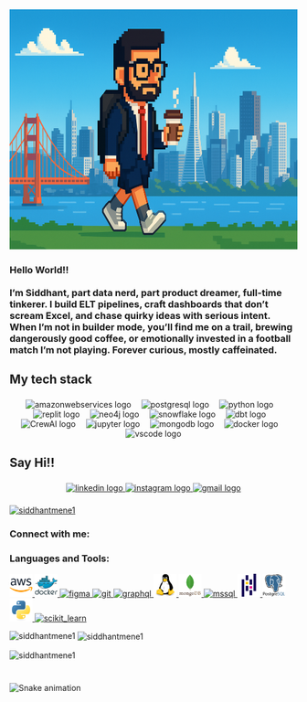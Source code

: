 <div align="center">
  <img height="420" src="https://github.com/siddhantmene1/siddhantmene1/blob/5133b74bba0eee472d8ecbc278dc3d6347525fa1/ChatGPT%20Image%20Jul%209%2C%202025%2C%2002_16_44%20PM.png"  />
</div>

###

<h3 align="left">Hello World!!<br><br>I’m Siddhant, part data nerd, part product dreamer, full-time tinkerer. I build ELT pipelines, craft dashboards that don’t scream Excel, and chase quirky ideas with serious intent. When I’m not in builder mode, you’ll find me on a trail, brewing dangerously good coffee, or emotionally invested in a football match I’m not playing. Forever curious, mostly caffeinated.</h3>

###

<h2 align="left">My tech stack</h2>

###

<div align="center">
  <img src="https://skillicons.dev/icons?i=aws" height="40" alt="amazonwebservices logo"  />
  <img width="10" />
  <img src="https://skillicons.dev/icons?i=postgres" height="40" alt="postgresql logo"  />
  <img width="10" />
  <img src="https://skillicons.dev/icons?i=py" height="40" alt="python logo"  />
  <img width="10" />
  <img src="https://cdn.simpleicons.org/replit/F26207" height="40" alt="replit logo"  />
  <img width="10" />
  <img src="https://cdn.simpleicons.org/neo4j/4581C3" height="40" alt="neo4j logo"  />
  <img width="10" />
  <img src="https://www.pipelinersales.com/wp-content/uploads/2018/10/snowflake.jpg" height="40" alt="snowflake logo"  />
  <img width="10" />
  <img src="https://www.inovex.de/wp-content/uploads/Bildschirm%C2%ADfoto-2023-05-11-um-12.55.59.png" height="40" alt="dbt logo"  />
  <img width="10" />
  <img src="https://futureteknow.com/wp-content/uploads/2025/01/CrewAI-futureTEKnow.jpg" height="40" alt="CrewAI logo"  />
  <img width="10" />
  <img src="https://cdn.jsdelivr.net/gh/devicons/devicon/icons/jupyter/jupyter-original.svg" height="40" alt="jupyter logo"  />
  <img width="10" />
  <img src="https://skillicons.dev/icons?i=mongodb" height="40" alt="mongodb logo"  />
  <img width="10" />
  <img src="https://cdn.simpleicons.org/docker/2496ED" height="40" alt="docker logo"  />
  <img width="10" />
  <img src="https://cdn.jsdelivr.net/gh/devicons/devicon/icons/vscode/vscode-original.svg" height="40" alt="vscode logo"  />
</div>

###

<h2 align="left">Say Hi!!</h2>

###

<div align="center">
  <a href="https://www.linkedin.com/in/siddhantmene/" target="_blank">
    <img src="https://raw.githubusercontent.com/maurodesouza/profile-readme-generator/master/src/assets/icons/social/linkedin/default.svg" width="52" height="40" alt="linkedin logo"  />
  </a>
  <a href="https://www.instagram.com/siddhantmene/" target="_blank">
    <img src="https://raw.githubusercontent.com/maurodesouza/profile-readme-generator/master/src/assets/icons/social/instagram/default.svg" width="52" height="40" alt="instagram logo"  />
  </a>
  <a href="mailto:indsm98@gmail.com" target="_blank">
    <img src="https://raw.githubusercontent.com/maurodesouza/profile-readme-generator/master/src/assets/icons/social/gmail/default.svg" width="52" height="40" alt="gmail logo"  />
  </a>
</div>

###

<p align="left"> <a href="https://github.com/ryo-ma/github-profile-trophy"><img src="https://github-profile-trophy.vercel.app/?username=siddhantmene1" alt="siddhantmene1" /></a> </p>

<h3 align="left">Connect with me:</h3>
<p align="left">
</p>

<h3 align="left">Languages and Tools:</h3>
<p align="left"> <a href="https://aws.amazon.com" target="_blank" rel="noreferrer"> <img src="https://raw.githubusercontent.com/devicons/devicon/master/icons/amazonwebservices/amazonwebservices-original-wordmark.svg" alt="aws" width="40" height="40"/> </a> <a href="https://www.docker.com/" target="_blank" rel="noreferrer"> <img src="https://raw.githubusercontent.com/devicons/devicon/master/icons/docker/docker-original-wordmark.svg" alt="docker" width="40" height="40"/> </a> <a href="https://www.figma.com/" target="_blank" rel="noreferrer"> <img src="https://www.vectorlogo.zone/logos/figma/figma-icon.svg" alt="figma" width="40" height="40"/> </a> <a href="https://git-scm.com/" target="_blank" rel="noreferrer"> <img src="https://www.vectorlogo.zone/logos/git-scm/git-scm-icon.svg" alt="git" width="40" height="40"/> </a> <a href="https://graphql.org" target="_blank" rel="noreferrer"> <img src="https://www.vectorlogo.zone/logos/graphql/graphql-icon.svg" alt="graphql" width="40" height="40"/> </a> <a href="https://www.linux.org/" target="_blank" rel="noreferrer"> <img src="https://raw.githubusercontent.com/devicons/devicon/master/icons/linux/linux-original.svg" alt="linux" width="40" height="40"/> </a> <a href="https://www.mongodb.com/" target="_blank" rel="noreferrer"> <img src="https://raw.githubusercontent.com/devicons/devicon/master/icons/mongodb/mongodb-original-wordmark.svg" alt="mongodb" width="40" height="40"/> </a> <a href="https://www.microsoft.com/en-us/sql-server" target="_blank" rel="noreferrer"> <img src="https://www.svgrepo.com/show/303229/microsoft-sql-server-logo.svg" alt="mssql" width="40" height="40"/> </a> <a href="https://pandas.pydata.org/" target="_blank" rel="noreferrer"> <img src="https://raw.githubusercontent.com/devicons/devicon/2ae2a900d2f041da66e950e4d48052658d850630/icons/pandas/pandas-original.svg" alt="pandas" width="40" height="40"/> </a> <a href="https://www.postgresql.org" target="_blank" rel="noreferrer"> <img src="https://raw.githubusercontent.com/devicons/devicon/master/icons/postgresql/postgresql-original-wordmark.svg" alt="postgresql" width="40" height="40"/> </a> <a href="https://www.python.org" target="_blank" rel="noreferrer"> <img src="https://raw.githubusercontent.com/devicons/devicon/master/icons/python/python-original.svg" alt="python" width="40" height="40"/> </a> <a href="https://scikit-learn.org/" target="_blank" rel="noreferrer"> <img src="https://upload.wikimedia.org/wikipedia/commons/0/05/Scikit_learn_logo_small.svg" alt="scikit_learn" width="40" height="40"/> </a> </p>

<p><img align="left" src="https://github-readme-stats.vercel.app/api/top-langs?username=siddhantmene1&show_icons=true&locale=en&layout=compact" alt="siddhantmene1" /></p>

<p>&nbsp;<img align="center" src="https://github-readme-stats.vercel.app/api?username=siddhantmene1&show_icons=true&locale=en" alt="siddhantmene1" /></p>

<p><img align="center" src="https://github-readme-streak-stats.herokuapp.com/?user=siddhantmene1&" alt="siddhantmene1" /></p>

###
<br clear="both">

<img src="https://raw.githubusercontent.com/maurodesouza/maurodesouza/output/snake.svg" alt="Snake animation" />

###


